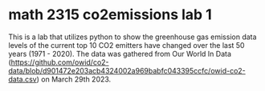 # math 2315 co2emissions lab 1
This is a lab that utilizes python to show the greenhouse gas emission data levels of the current top 10 CO2 emitters have changed over the last 50 years (1971 - 2020).
The data was gathered from Our World In Data (https://github.com/owid/co2-data/blob/d901472e203acb4324002a969babfc043395ccfc/owid-co2-data.csv) on March 29th 2023. 
